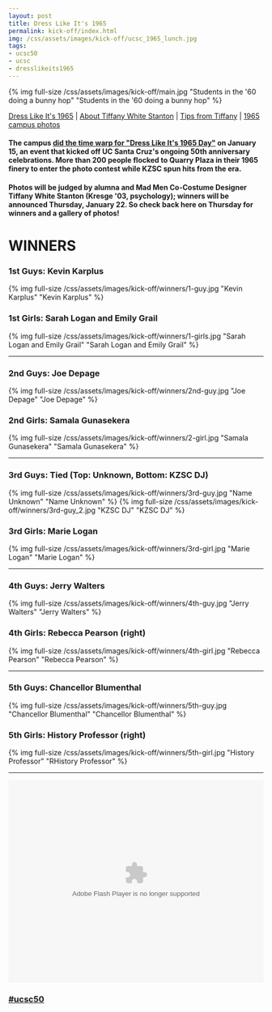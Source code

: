 ```yaml
---
layout: post
title: Dress Like It's 1965
permalink: kick-off/index.html
img: /css/assets/images/kick-off/ucsc_1965_lunch.jpg
tags: 
- ucsc50
- ucsc
- dresslikeits1965
---
```

{% img full-size /css/assets/images/kick-off/main.jpg "Students in the '60 doing a bunny hop" "Students in the '60 doing a bunny hop" %}
<div class="more-info">
<a href="index.html">Dress Like It's 1965</a> | <a href="about-tiffany.html">About Tiffany White Stanton</a> | <a href="tips.html">Tips from Tiffany</a> | <a href="photos.html">1965 campus photos</a>
</div>

#### The campus [did the time warp for "Dress Like It's 1965 Day"](http://news.ucsc.edu/2015/01/1965-dress-up-day-feature-story.html) on January 15, an event that kicked off UC Santa Cruz's ongoing 50th anniversary celebrations. More than 200 people flocked to Quarry Plaza in their 1965 finery to enter the photo contest while KZSC spun hits from the era.

#### Photos will be judged by alumna and Mad Men Co-Costume Designer Tiffany White Stanton (Kresge '03, psychology); **winners will be announced Thursday, January 22.** So check back here on Thursday for winners and a gallery of photos!

# WINNERS
<div class="left-side">
<h3> 1st Guys: Kevin Karplus </h3>
{% img full-size /css/assets/images/kick-off/winners/1-guy.jpg "Kevin Karplus" "Kevin Karplus" %}
</div>
<div class="right-side">
<h3> 1st Girls: Sarah Logan and Emily Grail </h3>
{% img full-size /css/assets/images/kick-off/winners/1-girls.jpg "Sarah Logan and Emily Grail" "Sarah Logan and Emily Grail" %}
</div>

<div class="single-column">
<hr>
</div>

<div class="left-side">
<h3> 2nd Guys: Joe Depage </h3>
{% img full-size /css/assets/images/kick-off/winners/2nd-guy.jpg "Joe Depage" "Joe Depage" %}
</div>
<div class="right-side">
<h3> 2nd Girls: Samala Gunasekera </h3>
{% img full-size /css/assets/images/kick-off/winners/2-girl.jpg "Samala Gunasekera" "Samala Gunasekera" %}
</div>

<div class="single-column">
<hr>
</div>

<div class="left-side">
<h3> 3rd Guys: Tied (Top: Unknown, Bottom: KZSC DJ)</h3>
{% img full-size /css/assets/images/kick-off/winners/3rd-guy.jpg "Name Unknown" "Name Unknown" %}
{% img full-size /css/assets/images/kick-off/winners/3rd-guy_2.jpg "KZSC DJ" "KZSC DJ" %}
</div>

<div class="right-side">
<h3> 3rd Girls: Marie Logan</h3>
{% img full-size /css/assets/images/kick-off/winners/3rd-girl.jpg "Marie Logan" "Marie Logan" %}
</div>

<div class="single-column">
<hr>
</div>

<div class="left-side">
<h3> 4th Guys: Jerry Walters</h3>
{% img full-size /css/assets/images/kick-off/winners/4th-guy.jpg "Jerry Walters" "Jerry Walters" %}
</div>

<div class="right-side">
<h3> 4th Girls: Rebecca Pearson (right)</h3>
{% img full-size /css/assets/images/kick-off/winners/4th-girl.jpg "Rebecca Pearson" "Rebecca Pearson" %}
</div>

<div class="single-column">
<hr>
</div>


<div class="left-side">
<h3> 5th Guys: Chancellor Blumenthal</h3>
{% img full-size /css/assets/images/kick-off/winners/5th-guy.jpg "Chancellor Blumenthal" "Chancellor Blumenthal" %}
</div>

<div class="right-side">
<h3> 5th Girls: History Professor (right)</h3>
{% img full-size /css/assets/images/kick-off/winners/5th-girl.jpg "History Professor" "RHistory Professor" %}
</div>

<div class="single-column">
<hr>
</div>

<object width="100%" height="400"> <param name="flashvars" value="offsite=true&lang=en-us&page_show_url=%2Fphotos%2Fucscbananaslugs%2Fsets%2F72157649913670919%2Fshow%2F&page_show_back_url=%2Fphotos%2Fucscbananaslugs%2Fsets%2F72157649913670919%2F&set_id=72157649913670919&jump_to="></param> <param name="movie" value="https://www.flickr.com/apps/slideshow/show.swf?v=1811922554"></param> <param name="allowFullScreen" value="true" ></param><embed type="application/x-shockwave-flash" src="https://www.flickr.com/apps/slideshow/show.swf?v=1811922554" allowFullScreen="true" flashvars="offsite=true&lang=en-us&page_show_url=%2Fphotos%2Fucscbananaslugs%2Fsets%2F72157649913670919%2Fshow%2F&page_show_back_url=%2Fphotos%2Fucscbananaslugs%2Fsets%2F72157649913670919%2F&set_id=72157649913670919&jump_to=" width="100%" height="400" wmode="transparent"></embed></object>

### [&#35;ucsc50](share.html)
